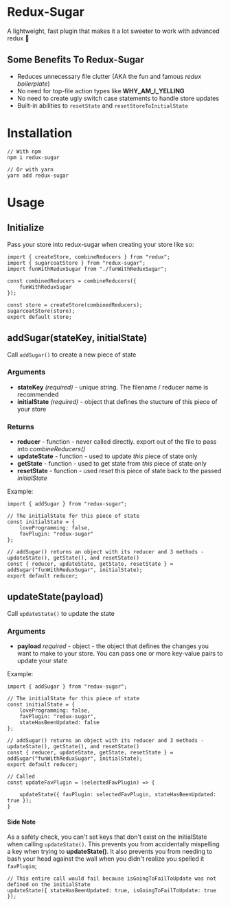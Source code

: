 # Redux-Sugar
A lightweight, fast plugin that makes it a lot sweeter to work with advanced redux 🥰

## Some Benefits To Redux-Sugar
- Reduces unnecessary file clutter (AKA the fun and famous *redux boilerplate*)
- No need for top-file action types like **WHY_AM_I_YELLING**
- No need to create ugly switch case statements to handle store updates
- Built-in abilities to ```resetState``` and ```resetStoreToInitialState```

# Installation

<!-- prettier-ignore -->
```
// With npm
npm i redux-sugar

// Or with yarn
yarn add redux-sugar
```

# Usage

## Initialize
Pass your store into redux-sugar when creating your store like so:

```
import { createStore, combineReducers } from "redux";
import { sugarcoatStore } from "redux-sugar";
import funWithReduxSugar from "./funWithReduxSugar";

const combinedReducers = combineReducers({
	funWithReduxSugar
});

const store = createStore(combinedReducers);
sugarcoatStore(store);
export default store;
```

## addSugar(stateKey, initialState)

Call ```addSugar()``` to create a new piece of state

### Arguments
- **stateKey** *(required)* - unique string. The filename / reducer name is recommended
- **initialState** *(required)* - object that defines the stucture of this piece of your store

### Returns
- **reducer** - function - never called directly. export out of the file to pass into *combineReducers()*
- **updateState** - function - used to update *this* piece of state only
- **getState** - function - used to get state from *this* piece of state only
- **resetState** - function - used reset this piece of state back to the passed *initialState*

Example:
```
import { addSugar } from "redux-sugar";

// The initialState for this piece of state
const initialState = {
	loveProgramming: false,
	favPlugin: "redux-sugar"
};

// addSugar() returns an object with its reducer and 3 methods - updateState(), getState(), and resetState()
const { reducer, updateState, getState, resetState } = addSugar("funWithReduxSugar", initialState);
export default reducer;
```

## updateState(payload)

Call ```updateState()``` to update the state

### Arguments
- **payload** *required* - object - the object that defines the changes you want to make to your store. You can pass one or more key-value pairs to update your state

Example:

```
import { addSugar } from "redux-sugar";

// The initialState for this piece of state
const initialState = {
	loveProgramming: false,
	favPlugin: "redux-sugar",
	stateHasBeenUpdated: false
};

// addSugar() returns an object with its reducer and 3 methods - updateState(), getState(), and resetState()
const { reducer, updateState, getState, resetState } = addSugar("funWithReduxSugar", initialState);
export default reducer;

// Called 
const updateFavPlugin = (selectedFavPlugin) => {

	updateState({ favPlugin: selectedFavPlugin, stateHasBeenUpdated: true });
}
```

#### Side Note
As a safety check, you can't set keys that don't exist on the initialState when calling ```updateState()```. This prevents you from accidentally mispelling a key when trying to **updateState()**. It also prevents you from needing to bash your head against the wall when you didn't realize you spelled it ```favPlugim```;

```
// This entire call would fail because isGoingToFailToUpdate was not defined on the initialState
updateState({ stateHasBeenUpdated: true, isGoingToFailToUpdate: true });
```

